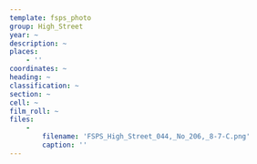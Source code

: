```yaml
---
template: fsps_photo
group: High_Street
year: ~
description: ~
places:
    - ''
coordinates: ~
heading: ~
classification: ~
section: ~
cell: ~
film_roll: ~
files:
    -
        filename: 'FSPS_High_Street_044,_No_206,_8-7-C.png'
        caption: ''
---
```

